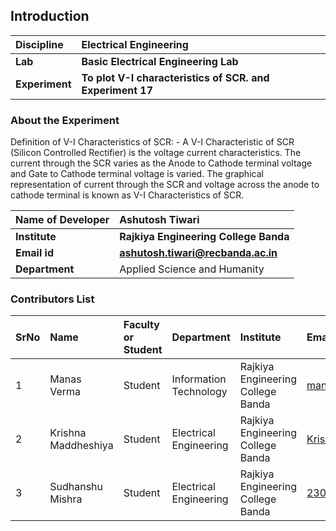 ## Introduction


<b>Discipline | <b>Electrical Engineering
:--|:--|
<b> Lab | <b> Basic Electrical Engineering Lab
<b> Experiment|     <b> To plot V-I characteristics of SCR. and Experiment 17

### About the Experiment 
Definition of V-I Characteristics of SCR: -
A V-I Characteristic of SCR (Silicon Controlled Rectifier) is the voltage current characteristics.
The current through the SCR varies as the Anode to Cathode terminal
voltage and Gate to Cathode terminal voltage is varied.
The graphical representation of current through the SCR and voltage across the anode to
cathode terminal is known as V-I Characteristics of SCR.

<b>Name of Developer | <b> Ashutosh Tiwari
:--|:--|
<b> Institute | <b>Rajkiya Engineering College Banda  
<b> Email id|     <b> ashutosh.tiwari@recbanda.ac.in
<b> Department |   Applied Science and Humanity

### Contributors List

SrNo | Name | Faculty or Student | Department| Institute | Email id
:--|:--|:--|:--|:--|:--|
1 |Manas Verma |Student |Information Technology |Rajkiya Engineering College Banda | manasverma012345@gmail.com 
2 |Krishna Maddheshiya|Student |Electrical Engineering |Rajkiya Engineering College Banda|Krishna70680@gmail.com
3 |Sudhanshu Mishra|Student |Electrical Engineering |Rajkiya Engineering College Banda|2307340130065@recbanda.ac.in
